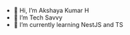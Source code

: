 - 👋 Hi, I’m Akshaya Kumar H
- 👀 I’m Tech Savvy 
- 🌱 I’m currently learning NestJS and TS

<!---
Akshaya-009/Akshaya-009 is a ✨ special ✨ repository because its `README.md` (this file) appears on your GitHub profile.
You can click the Preview link to take a look at your changes.
--->
